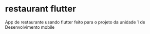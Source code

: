 # restaurant flutter
App de restaurante usando flutter feito para o projeto da unidade 1 de Desenvolvimento mobile
